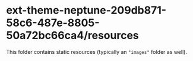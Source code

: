 # ext-theme-neptune-209db871-58c6-487e-8805-50a72bc66ca4/resources

This folder contains static resources (typically an `"images"` folder as well).
